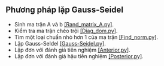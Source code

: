 ## Phương pháp lặp Gauss-Seidel
* Sinh ma trận A và b [[Rand_matrix_A.py]](https://github.com/phamxuansang241/Numerical-analysis/blob/main/Gauss-Seidel%20iteration%20method/Rand_matrix_A.py).
* Kiểm tra ma trận chéo trội [[Diag_dom.py]](https://github.com/phamxuansang241/Numerical-analysis/blob/main/Gauss-Seidel%20iteration%20method/Diag_dom.py).
* Tìm một loại chuẩn nhỏ hơn 1 của ma trận [[Find_norm.py]](https://github.com/phamxuansang241/Numerical-analysis/blob/main/Gauss-Seidel%20iteration%20method/Find_norm.py).
* Lặp Gauss-Seldel [[Gauss-Seidel.py]](https://github.com/phamxuansang241/Numerical-analysis/blob/main/Gauss-Seidel%20iteration%20method/Gauss-Seidel.py).
* Lặp đơn với đánh giá tiên nghiệm [[Anterior.py]](https://github.com/phamxuansang241/Numerical-analysis/blob/main/Gauss-Seidel%20iteration%20method/Anterior.py).
* Lặp đơn với đánh giá hậu tiên nghiệm [[Posterior.py]](https://github.com/phamxuansang241/Numerical-analysis/blob/main/Gauss-Seidel%20iteration%20method/Posterior.py).
